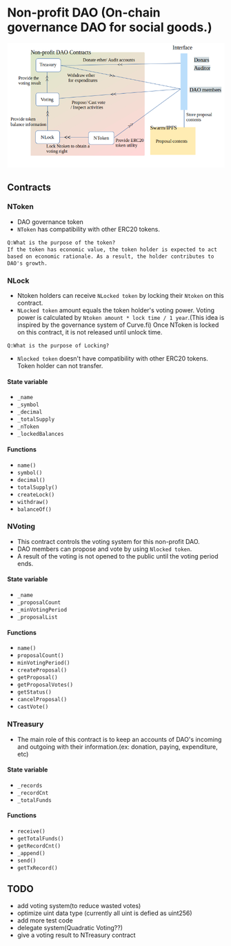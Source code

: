 # Non-profit DAO (On-chain governance DAO for social goods.)<br>

![np-dao](./images/np-dao.png)
## Contracts
### NToken
- DAO governance token<br>
- `NToken` has compatibility with other ERC20 tokens.<br>
```
Q:What is the purpose of the token?
If the token has economic value, the token holder is expected to act based on economic rationale. As a result, the holder contributes to DAO's growth.
```
### NLock
- Ntoken holders can receive `NLocked token` by locking their `Ntoken` on this contract.<br>
- `NLocked token` amount equals the token holder's voting power.
Voting power is calculated by `Ntoken amount * lock time / 1 year`.(This idea is inspired by the governance system of Curve.fi)
Once NToken is locked on this contract, it is not released until unlock time.
```
Q:What is the purpose of Locking?

```

- `Nlocked token` doesn't have compatibility with other ERC20 tokens.<br>
  Token holder can not transfer.

#### State variable
- `_name`
- `_symbol`
- `_decimal`
- `_totalSupply`
- `_nToken`
- `_lockedBalances `

#### Functions
- `name()`
- `symbol()`
- `decimal()`
- `totalSupply()`
- `createLock()`
- `withdraw()`
- `balanceOf()`

### NVoting
- This contract controls the voting system for this non-profit DAO.
- DAO members can propose and vote by using `Nlocked token`.<br>
- A result of the voting is not opened to the public until the voting period ends.
#### State variable
- `_name`
- `_proposalCount`
- `_minVotingPeriod`
- `_proposalList`
#### Functions
- `name()`
- `proposalCount()`
- `minVotingPeriod()`
- `createProposal()`
- `getProposal()`
- `getProposalVotes()`
- `getStatus()`
- `cancelProposal()`
- `castVote()`
### NTreasury
- The main role of this contract is to keep an accounts of DAO's incoming and outgoing with their information.(ex: donation, paying, expenditure, etc)
#### State variable
- `_records`
- `_recordCnt`
- `_totalFunds`
#### Functions
- `receive()`
- `getTotalFunds()`
- `getRecordCnt()`
- `_append()`
- `send()`
- `getTxRecord()`


## TODO
- add voting system(to reduce wasted votes)
- optimize uint data type (currently all uint is defied as uint256)
- add more test code
- delegate system(Quadratic Voting??)
- give a voting result to NTreasury contract
